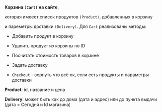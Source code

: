 **Корзина `(Cart)` на сайте**,

которая имееет список продуктов `(Product)`, добавленных в корзину

и пареметры доставки `(Delivery)`. Для `Cart` реализованы методы:

- Добавить продукт в корзину

- Удалить продукт из корзины по ID

- Посчитать стоимость товаров в корзине

- Задать доставку

- `Checkout` - вернуть что всё ок, если есть продукты и параметры доставки

__Product__: id, название и цена

__Delivery__: может быть как до дома (дата и адрес) или до пункта выдачи (дата = Сегодня и Id магазина)
